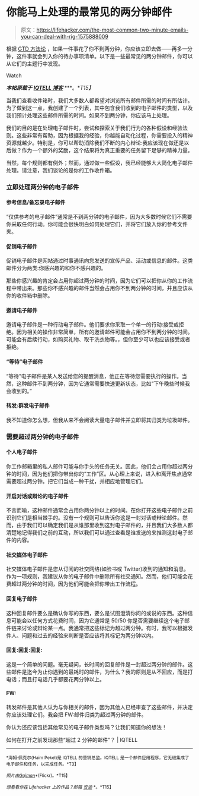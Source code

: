 # 你能马上处理的最常见的两分钟邮件

> 原文：<https://lifehacker.com/the-most-common-two-minute-emails-you-can-deal-with-rig-1575888009>

根据 [GTD 方法论](https://lifehacker.com/productivity-101-a-primer-to-the-getting-things-done-1551880955) ，如果一件事花了你不到两分钟，你应该立即去做——再多一分钟，这件事就会列入你的待办事项清单。以下是一些最常见的两分钟邮件，你可以从它们的主题行中发现。

Watch

***本帖原载于*** [***IQTELL 博客***](http://iqtell.com/2014/03/how-to-spot-those-more-than-2-minute-emails-before-you-open-them/) ***。**T15】*

当我们查看收件箱时，我们大多数人都希望对浏览所有邮件所需的时间有所估计。为了做到这一点，我创建了一个列表，其中包含我们收到的电子邮件的类型，以及我们预计处理这些邮件所需的时间。如果不到两分钟，你应该马上处理。

我们的目的是在处理电子邮件时，尝试和探索关于我们行为的各种假设和经验法则。这些非常有帮助，因为根据我的经验，你越能自动化过程，你需要投入的精神资源就越少。特别是，你可以帮助消除我们不断的内心辩论:我应该现在做还是以后做？作为一个额外的奖励，这个结果将为真正重要的任务留下足够的精神力量。

当然，每个规则都有例外；然而，通过做一些假设，我已经能够大大简化电子邮件处理。请注意，我们谈论的是你的工作收件箱。

### 立即处理两分钟的电子邮件

#### 参考信息/备忘录电子邮件

“仅供参考的电子邮件”通常是不到两分钟的电子邮件，因为大多数时候它们不需要你采取任何行动。你可能会很快明白如何处理它们，并将它们放入你的参考文件夹。

#### 促销电子邮件

促销电子邮件是网站通过时事通讯向您发送的宣传产品、活动或信息的邮件。这类邮件分为两类:你感兴趣的和你不感兴趣的。

那些你感兴趣的肯定会占用你超过两分钟的时间，因为它们可以把你从你的工作流程中带出来。那些你不感兴趣的邮件当然会占用你不到两分钟的时间，并且应该从你的收件箱中删除。

#### 邀请电子邮件

邀请电子邮件是一种行动电子邮件。他们要求你采取一个单一的行动:接受或拒绝。因为相关的操作非常简单，所有的邀请邮件可能会占用你不到两分钟的时间。可能会有后续行动，如购买礼物、取干洗衣物等。，但你至少可以也应该接受或者拒绝。

#### “等待”电子邮件

“等待”电子邮件是某人发送给您的提醒消息，他正在等待您需要执行的操作。当然，这种邮件不到两分钟，因为它通常需要快速更新状态，比如“下午晚些时候我会收到的。”

#### 转发:群发电子邮件

我不知道你怎么想，但我从来不会阅读大量电子邮件并立即将其归类为垃圾邮件。

### 需要超过两分钟的电子邮件

#### 个人电子邮件

你工作邮箱里的私人邮件可能与你手头的任务无关。因此，他们会占用你超过两分钟的时间，因为他们把你带出你的“工作”区。从心理上来说，进入和离开焦点通常需要超过两分钟。把它们当成一种干扰，并相应地管理它们。

#### 开启对话或辩论的电子邮件

不言而喻，这种邮件通常会占用你两分钟以上的时间。在你打开这些电子邮件之前识别它们是相当棘手的。没有一个规则可以告诉你这是一封对话或辩论邮件。然而，由于我们可以确定我们是从谁那里收到这封电子邮件的，并且我们大多数人都清楚地记得我们之前的互动，所以我们可以通过查看是谁发送的来推测这封电子邮件的内容。

#### 社交媒体电子邮件

社交媒体电子邮件是您从订阅的社交网络(如脸书或 Twitter)收到的通知和消息。作为一项规则，我建议从你的电子邮件中删除所有社交通知。然而，他们可能会花费超过两分钟的时间，因为他们可能会把你带出工作流程。

#### 回复电子邮件

这种回复邮件要么是确认你写的东西，要么是试图澄清你问的或说的东西。这种信息可能会以任何方式花费时间，因为它通常是 50/50 你是否需要继续这个电子邮件链来讨论或辩论某一点。我通常把这些标记为超过两分钟。有时，我可以根据发件人、问题和过去的经验来判断是否应该将其标记为两分钟以内。

#### 回复:回复:回复:

这是一个简单的问题。毫无疑问，长时间的回复邮件是一封超过两分钟的邮件。这些邮件是迄今为止你遇到的最耗时的邮件，为什么？我的原则是从不回应，而是打电话；而且打电话几乎都要花两分钟以上。

#### FW:

转发邮件是其他人认为与你相关的邮件，因为其他人已经审查了这些邮件，并决定你应该处理它们。我会把 FW:邮件归类为超过两分钟的邮件。

你认为还应该包括其他常见的电子邮件类型吗？让我们知道你的想法！

如何在打开之前发现那些“超过 2 分钟的邮件”？ | IQTELL

* * *

<small>*海姆·佩克尔(Haim Pekel)是 IQTELL 的营销总监。IQTELL 是一个邮件应用程序，它无缝集成了电子邮件和任务，以完成任务。*T3】</small>

<small>*照片由*</small>[<small>*Gajman*</small>](https://www.flickr.com/photos/thegajman/6645640933/sizes/l)<small>*(Flickr)。*T15】</small>

<small>*想看看你在 Lifehacker 上的作品？邮箱*</small> [<small>*安迪*</small>](mailto:andy@lifehacker.com) <small>*。*T15】</small>